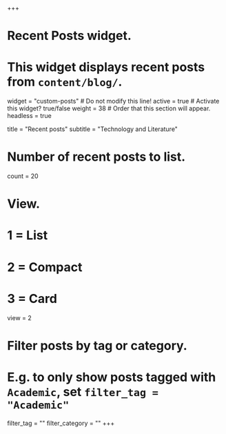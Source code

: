 +++
# Recent Posts widget.
# This widget displays recent posts from `content/blog/`.
widget = "custom-posts"  # Do not modify this line!
active = true  # Activate this widget? true/false
weight = 38  # Order that this section will appear.
headless = true

title = "Recent posts"
subtitle = "Technology and Literature"

# Number of recent posts to list.
count = 20

# View.
#   1 = List
#   2 = Compact
#   3 = Card
view = 2

# Filter posts by tag or category.
#  E.g. to only show posts tagged with `Academic`, set `filter_tag = "Academic"`
filter_tag = ""
filter_category = ""
+++
